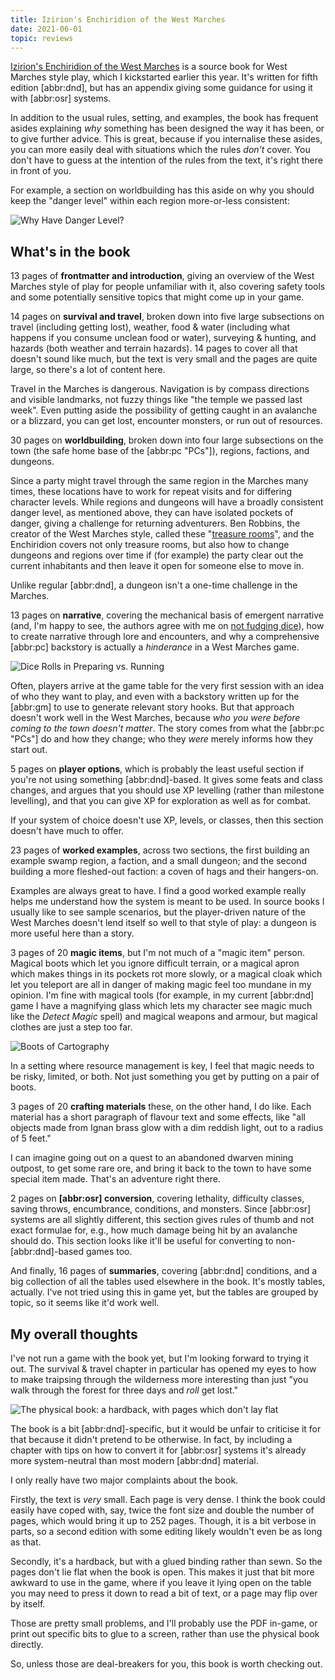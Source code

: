 ```yaml
---
title: Izirion's Enchiridion of the West Marches
date: 2021-06-01
topic: reviews
---
```


[Izirion's Enchiridion of the West Marches][] is a source book for
West Marches style play, which I kickstarted earlier this year.
It's written for fifth edition [abbr:dnd], but has an appendix giving
some guidance for using it with [abbr:osr] systems.

In addition to the usual rules, setting, and examples, the book has
frequent asides explaining *why* something has been designed the way
it has been, or to give further advice.  This is great, because if you
internalise these asides, you can more easily deal with situations
which the rules *don't* cover.  You don't have to guess at the
intention of the rules from the text, it's right there in front of
you.

For example, a section on worldbuilding has this aside on why you
should keep the "danger level" within each region more-or-less
consistent:

![Why Have Danger Level?](post/izirions-enchiridion/danger-level.jpg)

[Izirion's Enchiridion of the West Marches]: https://www.drivethrurpg.com/product/333956/Izirions-Enchiridion-of-the-West-Marches


## What's in the book

13 pages of **frontmatter and introduction**, giving an overview of
the West Marches style of play for people unfamiliar with it,
also covering safety tools and some potentially sensitive topics that
might come up in your game.

14 pages on **survival and travel**, broken down into five large
subsections on travel (including getting lost), weather, food & water
(including what happens if you consume unclean food or water),
surveying & hunting, and hazards (both weather and terrain hazards).
14 pages to cover all that doesn't sound like much, but the text is
very small and the pages are quite large, so there's a lot of content
here.

Travel in the Marches is dangerous.  Navigation is by compass
directions and visible landmarks, not fuzzy things like "the temple we
passed last week".  Even putting aside the possibility of getting
caught in an avalanche or a blizzard, you can get lost, encounter
monsters, or run out of resources.

30 pages on **worldbuilding**, broken down into four large subsections
on the town (the safe home base of the [abbr:pc "PCs"]), regions, factions,
and dungeons.

Since a party might travel through the same region in the Marches many
times, these locations have to work for repeat visits and for
differing character levels.  While regions and dungeons will have a
broadly consistent danger level, as mentioned above, they can have
isolated pockets of danger, giving a challenge for returning
adventurers.  Ben Robbins, the creator of the West Marches
style, called these "[treasure rooms][]", and the Enchiridion covers
not only treasure rooms, but also how to change dungeons and regions
over time if (for example) the party clear out the current inhabitants
and then leave it open for someone else to move in.

Unlike regular [abbr:dnd], a dungeon isn't a one-time challenge in the
Marches.

13 pages on **narrative**, covering the mechanical basis of emergent
narrative (and, I'm happy to see, the authors agree with me on [not
fudging dice][]), how to create narrative through lore and encounters,
and why a comprehensive [abbr:pc] backstory is actually a *hinderance*
in a West Marches game.

![Dice Rolls in Preparing vs. Running](post/izirions-enchiridion/dice-rolls.jpg)

Often, players arrive at the game table for the very first session
with an idea of who they want to play, and even with a backstory
written up for the [abbr:gm] to use to generate relevant story hooks.
But that approach doesn't work well in the West Marches, because
*who you were before coming to the town doesn't matter*.  The story
comes from what the [abbr:pc "PCs"] do and how they change; who they *were*
merely informs how they start out.

5 pages on **player options**, which is probably the least useful
section if you're not using something [abbr:dnd]-based.  It gives some
feats and class changes, and argues that you should use XP levelling
(rather than milestone levelling), and that you can give XP for
exploration as well as for combat.

If your system of choice doesn't use XP, levels, or classes, then this
section doesn't have much to offer.

23 pages of **worked examples**, across two sections, the first
building an example swamp region, a faction, and a small dungeon; and
the second building a more fleshed-out faction: a coven of hags and
their hangers-on.

Examples are always great to have.  I find a good worked example
really helps me understand how the system is meant to be used.  In
source books I usually like to see sample scenarios, but the
player-driven nature of the West Marches doesn't lend itself so
well to that style of play: a dungeon is more useful here than a
story.

3 pages of 20 **magic items**, but I'm not much of a "magic item"
person.  Magical boots which let you ignore difficult terrain, or a
magical apron which makes things in its pockets rot more slowly, or a
magical cloak which let you teleport are all in danger of making magic
feel too mundane in my opinion.  I'm fine with magical tools (for
example, in my current [abbr:dnd] game I have a magnifying glass which
lets my character see magic much like the *Detect Magic* spell) and
magical weapons and armour, but magical clothes are just a step too
far.

![Boots of Cartography](post/izirions-enchiridion/boots-of-cartography.jpg)

In a setting where resource management is key, I feel that magic needs
to be risky, limited, or both.  Not just something you get by putting
on a pair of boots.

3 pages of 20 **crafting materials** these, on the other hand, I do
like.  Each material has a short paragraph of flavour text and some
effects, like "all objects made from Ignan brass glow with a dim
reddish light, out to a radius of 5 feet."

I can imagine going out on a quest to an abandoned dwarven mining
outpost, to get some rare ore, and bring it back to the town to have
some special item made.  That's an adventure right there.

2 pages on **[abbr:osr] conversion**, covering lethality, difficulty
classes, saving throws, encumbrance, conditions, and monsters.  Since
[abbr:osr] systems are all slightly different, this section gives rules
of thumb and not exact formulae for, e.g., how much damage being hit
by an avalanche should do.  This section looks like it'll be useful
for converting to non-[abbr:dnd]-based games too.

And finally, 16 pages of **summaries**, covering [abbr:dnd] conditions,
and a big collection of all the tables used elsewhere in the book.
It's mostly tables, actually.  I've not tried using this in game yet,
but the tables are grouped by topic, so it seems like it'd work well.

[treasure rooms]: http://arsludi.lamemage.com/index.php/81/grand-experiments-west-marches-part-4-death-danger/
[not fudging dice]: roll-in-the-open.html


## My overall thoughts

I've not run a game with the book yet, but I'm looking forward to
trying it out.  The survival & travel chapter in particular has opened
my eyes to how to make traipsing through the wilderness more
interesting than just "you walk through the forest for three days and
*roll* get lost."

![The physical book: a hardback, with pages which don't lay flat](post/izirions-enchiridion/book.jpg)

The book is a bit [abbr:dnd]-specific, but it would be unfair to
criticise it for that because it didn't pretend to be otherwise.  In
fact, by including a chapter with tips on how to convert it for
[abbr:osr] systems it's already more system-neutral than most modern
[abbr:dnd] material.

I only really have two major complaints about the book.

Firstly, the text is *very* small.  Each page is very dense.  I think
the book could easily have coped with, say, twice the font size and
double the number of pages, which would bring it up to 252 pages.
Though, it is a bit verbose in parts, so a second edition with some
editing likely wouldn't even be as long as that.

Secondly, it's a hardback, but with a glued binding rather than sewn.
So the pages don't lie flat when the book is open.  This makes it just
that bit more awkward to use in the game, where if you leave it lying
open on the table you may need to press it down to read a bit of text,
or a page may flip over by itself.

Those are pretty small problems, and I'll probably use the PDF
in-game, or print out specific bits to glue to a screen, rather than
use the physical book directly.

So, unless those are deal-breakers for you, this book is worth
checking out.
